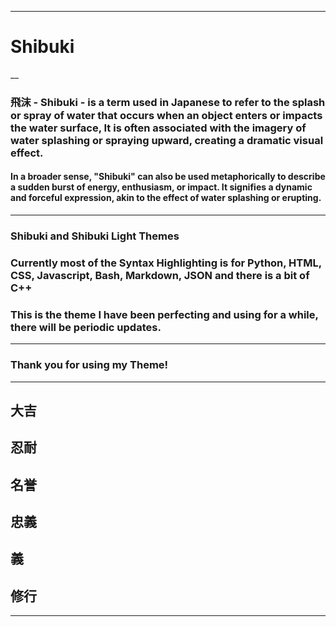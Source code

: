 ___
# Shibuki
__
### **飛沫** - Shibuki -  is a term used in Japanese to refer to the splash or spray of water that occurs when an object enters or impacts the water surface, It is often associated with the imagery of water splashing or spraying upward, creating a dramatic visual effect.
#### In a broader sense, "Shibuki" can also be used metaphorically to describe a sudden burst of energy, enthusiasm, or impact. It signifies a dynamic and forceful expression, akin to the effect of water splashing or erupting.

___
### **Shibuki and Shibuki Light Themes**
### Currently most of the Syntax Highlighting is for Python, HTML, CSS, Javascript, Bash, Markdown, JSON and there is a bit of C++
### **This is the theme I have been perfecting and using for a while, there will be periodic updates.**
___
### **Thank you for using my Theme!**
___
## **大吉**
## **忍耐**
## **名誉**
## **忠義**
##  **義**
## **修行**
___